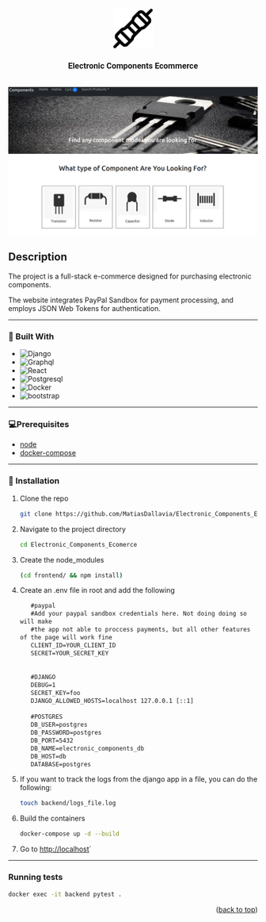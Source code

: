 <!-- PROJECT LOGO -->
<br />

<div align="center">
  <img id="readme-top" src="frontend/public/whiteRes.png" alt="Logo" width="80" height="80">

  <h3 style="font-family: Roboto;" align="center">Electronic Components Ecommerce</h3>
</div>
<br />

<div align="center">
  <img src="frontend/public/preview.png" alt="Logo">
</div>

</div>

<!-- Description -->

## Description

The project is a full-stack e-commerce designed for purchasing electronic components.

The website integrates PayPal Sandbox for payment processing, and employs JSON Web Tokens for authentication.

<hr />

### 🔧 Built With

- <img alt='Django' src='https://img.shields.io/badge/Django-100000?style=for-the-badge&logo=Django&logoColor=white&labelColor=092e20&color=D9E7E1'/>
- <img alt='Graphql' src='https://img.shields.io/badge/Graphql-100000?style=for-the-badge&logo=Graphql&logoColor=white&labelColor=e535ab&color=D9E7E1'/>
- <img alt='React' src='https://img.shields.io/badge/React-100000?style=for-the-badge&logo=React&logoColor=white&labelColor=51dbff&color=D9E7E1'/>
- <img alt='Postgresql' src='https://img.shields.io/badge/PostgresQL-100000?style=for-the-badge&logo=Postgresql&logoColor=white&labelColor=0064a5&color=D9E7E1'/>
- <img alt='Docker' src='https://img.shields.io/badge/Docker-100000?style=for-the-badge&logo=Docker&logoColor=white&labelColor=0db7ed&color=D9E7E1'/>
- <img alt='bootstrap' src='https://img.shields.io/badge/Nginx-100000?style=for-the-badge&logo=nginx&logoColor=white&labelColor=009900&color=D9E7E1'/>

<hr />

### 💻Prerequisites

- [node](https://nodejs.org/en/)
- [docker-compose](https://docs.docker.com/get-docker/)

<hr />

### 🚀 Installation

1. Clone the repo
   ```sh
   git clone https://github.com/MatiasDallavia/Electronic_Components_Ecomerce.git
   ```
2. Navigate to the project directory

   ```sh
   cd Electronic_Components_Ecomerce
   ```

3. Create the node_modules

   ```sh
   (cd frontend/ && npm install)
   ```

4. Create an .env file in root and add the following
   ```env
      #paypal
      #Add your paypal sandbox credentials here. Not doing doing so will make
      #the app not able to proccess payments, but all other features of the page will work fine
      CLIENT_ID=YOUR_CLIENT_ID
      SECRET=YOUR_SECRET_KEY


      #DJANGO
      DEBUG=1
      SECRET_KEY=foo
      DJANGO_ALLOWED_HOSTS=localhost 127.0.0.1 [::1]

      #POSTGRES
      DB_USER=postgres
      DB_PASSWORD=postgres
      DB_PORT=5432
      DB_NAME=electronic_components_db
      DB_HOST=db
      DATABASE=postgres

   ```
5. If you want to track the logs from the django app in a file, you can do the following:
   ```sh
   touch backend/logs_file.log
   ```
6. Build the containers
   ```sh
   docker-compose up -d --build
   ```   
7. Go to [http://localhost](http://localhost)`

<hr>

### Running tests

```sh
docker exec -it backend pytest .
```

<p align="right">(<a href="#readme-top">back to top</a>)</p>
